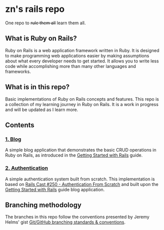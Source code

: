 # zn's rails repo
One repo to ~~rule them all~~ learn them all.

## What is Ruby on Rails?
Ruby on Rails is a web application framework written in Ruby. It is designed to make programming web applications easier by making assumptions about what every developer needs to get started. It allows you to write less code while accomplishing more than many other languages and frameworks. 

## What is in this repo?
Basic implementations of Ruby on Rails concepts and features. This repo is a collection of my learning journey in Ruby on Rails. It is a work in progress and will be updated as I learn more.

## Contents

### [1. Blog](/blog#blog)
A simple blog application that demonstrates the basic CRUD operations in Ruby on Rails, as introduced in the [Getting Started with Rails](https://guides.rubyonrails.org/getting_started.html) guide.

### [2. Authentication](/authentication/from_scratch#authenticationfrom_scratch)
A simple authentication system built from scratch. This implementation is based on [Rails Cast #250 - Authentication From Scratch](http://railscasts.com/episodes/250-authentication-from-scratch) and built upon the [Getting Started with Rails](https://guides.rubyonrails.org/getting_started.html) guide blog application.

## Branching methodology
The branches in this repo follow the conventions presented by Jeremy Helms' gist [Git/GitHub branching standards & conventions](https://gist.github.com/digitaljhelms/4287848).

